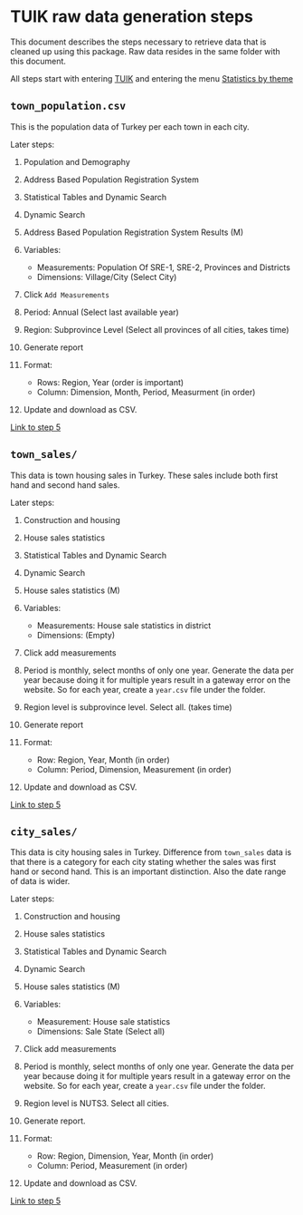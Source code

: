 <!-- README.md is generated from README.Rmd. Please edit that file -->
TUIK raw data generation steps
==============================

This document describes the steps necessary to retrieve data that is cleaned up using this package. Raw data resides in the same folder with this document.

All steps start with entering [TUIK](http://www.turkstat.gov.tr/) and entering the menu [Statistics by theme](http://www.turkstat.gov.tr/UstMenu.do?metod=kategorist)

`town_population.csv`
---------------------

This is the population data of Turkey per each town in each city.

Later steps:

1.  Population and Demography
2.  Address Based Population Registration System
3.  Statistical Tables and Dynamic Search
4.  Dynamic Search
5.  Address Based Population Registration System Results (M)
6.  Variables:
    -   Measurements: Population Of SRE-1, SRE-2, Provinces and Districts
    -   Dimensions: Village/City (Select City)

7.  Click `Add Measurements`
8.  Period: Annual (Select last available year)
9.  Region: Subprovince Level (Select all provinces of all cities, takes time)
10. Generate report
11. Format:
    -   Rows: Region, Year (order is important)
    -   Column: Dimension, Month, Period, Measurment (in order)

12. Update and download as CSV.

[Link to step 5](https://biruni.tuik.gov.tr/medas/?kn=73&locale=en)

`town_sales/`
-------------

This data is town housing sales in Turkey. These sales include both first hand and second hand sales.

Later steps:

1.  Construction and housing
2.  House sales statistics
3.  Statistical Tables and Dynamic Search
4.  Dynamic Search
5.  House sales statistics (M)
6.  Variables:
    -   Measurements: House sale statistics in district
    -   Dimensions: (Empty)

7.  Click add measurements
8.  Period is monthly, select months of only one year. Generate the data per year because doing it for multiple years result in a gateway error on the website. So for each year, create a `year.csv` file under the folder.
9.  Region level is subprovince level. Select all. (takes time)
10. Generate report
11. Format:
    -   Row: Region, Year, Month (in order)
    -   Column: Period, Dimension, Measurement (in order)

12. Update and download as CSV.

[Link to step 5](https://biruni.tuik.gov.tr/medas/?kn=73&locale=en)

`city_sales/`
-------------

This data is city housing sales in Turkey. Difference from `town_sales` data is that there is a category for each city stating whether the sales was first hand or second hand. This is an important distinction. Also the date range of data is wider.

Later steps:

1.  Construction and housing
2.  House sales statistics
3.  Statistical Tables and Dynamic Search
4.  Dynamic Search
5.  House sales statistics (M)
6.  Variables:
    -   Measurement: House sale statistics
    -   Dimensions: Sale State (Select all)

7.  Click add measurements
8.  Period is monthly, select months of only one year. Generate the data per year because doing it for multiple years result in a gateway error on the website. So for each year, create a `year.csv` file under the folder.
9.  Region level is NUTS3. Select all cities.
10. Generate report.
11. Format:
    -   Row: Region, Dimension, Year, Month (in order)
    -   Column: Period, Measurement (in order)

12. Update and download as CSV.

[Link to step 5](https://biruni.tuik.gov.tr/medas/?kn=73&locale=en)
